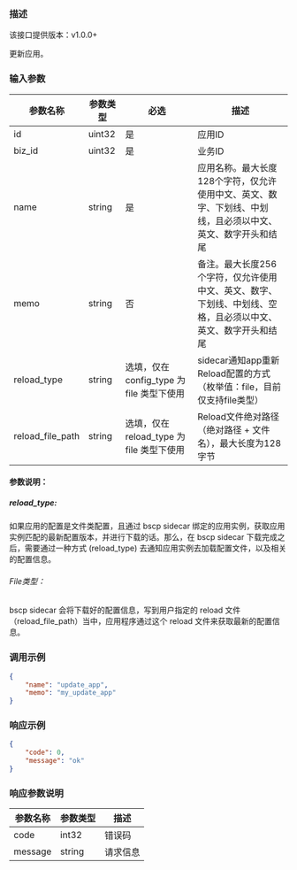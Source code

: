 ### 描述
该接口提供版本：v1.0.0+
 

更新应用。

### 输入参数
| 参数名称     | 参数类型     | 必选   | 描述             |
| ------------ | ------------ | ------ | ---------------- |
| id         | uint32       | 是     | 应用ID     |
| biz_id         | uint32       | 是     | 业务ID     |
| name         | string       | 是     | 应用名称。最大长度128个字符，仅允许使用中文、英文、数字、下划线、中划线，且必须以中文、英文、数字开头和结尾     |
| memo         | string       | 否     | 备注。最大长度256个字符，仅允许使用中文、英文、数字、下划线、中划线、空格，且必须以中文、英文、数字开头和结尾    | 
| reload_type         | string       | 选填，仅在 config_type 为 file 类型下使用    | sidecar通知app重新Reload配置的方式（枚举值：file，目前仅支持file类型）    |
| reload_file_path         | string       | 选填，仅在 reload_type 为 file 类型下使用     | Reload文件绝对路径（绝对路径 + 文件名），最大长度为128字节  |

#### 参数说明：
##### reload_type:
如果应用的配置是文件类配置，且通过 bscp sidecar 绑定的应用实例，获取应用实例匹配的最新配置版本，并进行下载的话。那么，在 bscp sidecar
下载完成之后，需要通过一种方式 (reload_type) 去通知应用实例去加载配置文件，以及相关的配置信息。

###### File类型：
bscp sidecar 会将下载好的配置信息，写到用户指定的 reload 文件（reload_file_path）当中，应用程序通过这个 reload 文件来获取最新的配置信息。

### 调用示例
```json
{
    "name": "update_app",
    "memo": "my_update_app"
}
```

### 响应示例
```json
{
    "code": 0,
    "message": "ok"
}
```

### 响应参数说明
| 参数名称     | 参数类型   | 描述                           |
| ------------ | ---------- | ------------------------------ |
|      code        |      int32      |            错误码                   |
|      message        |      string      |             请求信息                  |
